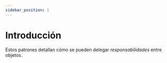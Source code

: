 ```yaml
---
sidebar_position: 1
---
```


# Introducción

Estos patrones detallan cómo se pueden delegar *responsabilidades* entre objetos.
